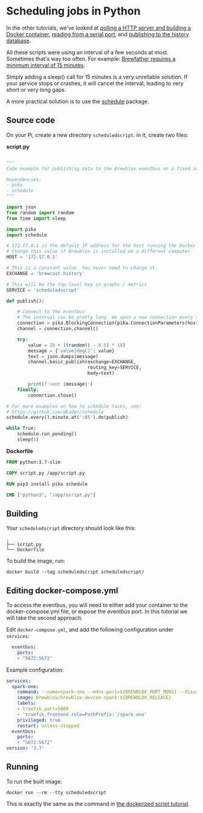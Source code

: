 # Scheduling jobs in Python

In the other tutorials, we've looked at [polling a HTTP server and building a Docker container](./container_script), [reading from a serial port](./serial_script), and [publishing to the history database](./publisher_script).

All these scripts were using an interval of a few seconds at most. Sometimes that's way too often.
For example: [Brewfather requires a minimum interval of 15 minutes](https://docs.brewfather.app/integrations/custom-stream).

Simply adding a sleep() call for 15 minutes is a very unreliable solution. If your service stops or crashes, it will cancel the interval, leading to very short or very long gaps.

A more practical solution is to use the [schedule](https://github.com/dbader/schedule) package.

## Source code

On your Pi, create a new directory `scheduledscript`. in it, create two files:

**script.py**

```python

"""
Code example for publishing data to the Brewblox eventbus on a fixed schedule

Dependencies:
- pika
- schedule
"""

import json
from random import random
from time import sleep

import pika
import schedule

# 172.17.0.1 is the default IP address for the host running the Docker container
# Change this value if Brewblox is installed on a different computer
HOST = '172.17.0.1'

# This is a constant value. You never need to change it.
EXCHANGE = 'brewcast.history'

# This will be the top-level key in graphs / metrics
SERVICE = 'scheduledscript'

def publish():

    # Connect to the eventbus
    # The interval can be pretty long. We open a new connection every time.
    connection = pika.BlockingConnection(pika.ConnectionParameters(host=HOST))
    channel = connection.channel()

    try:
        value = 20 + ((random() - 0.5) * 10)
        message = {'value[degC]': value}
        text = json.dumps(message)
        channel.basic_publish(exchange=EXCHANGE,
                              routing_key=SERVICE,
                              body=text)

        print(f'sent {message}')
    finally:
        connection.close()

# For more examples on how to schedule tasks, see:
# https://github.com/dbader/schedule
schedule.every().minute.at(':05').do(publish)

while True:
    schedule.run_pending()
    sleep(1)
```

**Dockerfile**

```Dockerfile
FROM python:3.7-slim

COPY script.py /app/script.py

RUN pip3 install pika schedule

CMD ["python3", "/app/script.py"]

```

## Building

Your `scheduledscript` directory should look like this:
```
.
├── script.py
└── Dockerfile
```

To build the image, run:
```
docker build --tag scheduledscript scheduledscript/
```

## Editing docker-compose.yml

To access the eventbus, you will need to either add your container to the docker-compose.yml file, or expose the eventbus port. In this tutorial we will take the second approach.

Edit `docker-compose.yml`, and add the following configuration under `services`:
```yaml
  eventbus:
    ports:
    - "5672:5672"
```

Example configuration:

```yaml
services:
  spark-one:
    command: --name=spark-one --mdns-port=${BREWBLOX_PORT_MDNS} --discovery=wifi
    image: brewblox/brewblox-devcon-spark:${BREWBLOX_RELEASE}
    labels:
    - traefik.port=5000
    - 'traefik.frontend.rule=PathPrefix: /spark-one'
    privileged: true
    restart: unless-stopped
  eventbus:
    ports:
    - "5672:5672"
version: '3.7'
```

## Running

To run the built image:
```
docker run --rm --tty scheduledscript
```

This is exactly the same as the command in [the dockerized script tutorial](./container_script).
